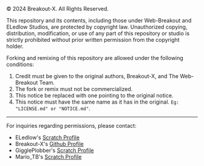 © 2024 Breakout-X. All Rights Reserved.

This repository and its contents, including those under Web-Breakout and ELedlow Studios, are protected by copyright law. Unauthorized copying, distribution, modification, or use of any part of this repository or studio is strictly prohibited without prior written permission from the copyright holder.

Forking and remixing of this repository are allowed under the following conditions:
1. Credit must be given to the original authors, Breakout-X, and The Web-Breakout Team.
2. The fork or remix must not be commercialized.
3. This notice be replaced with one pointing to the original notice.
4. This notice must have the same name as it has in the original. `Eg: "LICENSE.md" or "NOTICE.md"`.

------------

For inquiries regarding permissions, please contact:

- ELedlow's [Scratch Profile](https://scratch.mit.edu/users/ELedlow)
- Breakout-X's [Github Profile](https://github.com/Breakout-X/)
- GigglePlobber's [Scratch Profile](https://scratch.mit.edu/users/ELedlow/#USER%20GigglePlobber%20NOT%20NOTIFIED)
- Mario_TB's [Scratch Profile](https://scratch.mit.edu/users/ELedlow/#USER%20Mario_TB%20NOT%20NOTIFIED)
